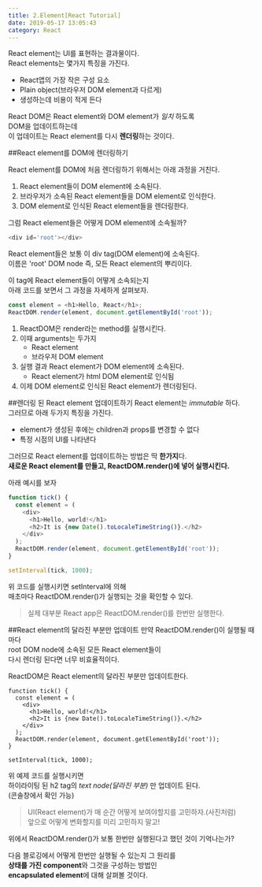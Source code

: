 ```yaml
---
title: 2.Element[React Tutorial]
date: 2019-05-17 13:05:43
category: React
---
```


React element는 UI를 표현하는 결과물이다.  
React elements는 몇가지 특징을 가진다.  

- React앱의 가장 작은 구성 요소
- Plain object(브라우저 DOM element과 다르게)
- 생성하는데 비용이 적게 든다
  
React DOM은 React element와 DOM element가 _일치_ 하도록  
DOM을 업데이트하는데  
이 업데이트는 React element를 다시 **렌더링**하는 것이다.  

##React element를 DOM에 렌더링하기

React element를 DOM에 처음 렌더링하기 위해서는 아래 과정을 거친다.  

1. React element들이 DOM element에 소속된다.
2. 브라우저가 소속된 React element들을 DOM element로 인식한다.
3. DOM element로 인식된 React element들을 렌더링한다.

그럼 React element들은 어떻게 DOM element에 소속될까?  

```js
<div id='root'></div>
```

React element들은 보통 이 div tag(DOM element)에 소속된다.  
이름은 'root' DOM node 즉, 모든 React element의 뿌리이다.  
  
이 tag에 React element들이 어떻게 소속되는지  
아래 코드를 보면서 그 과정을 자세하게 살펴보자.  

```js
const element = <h1>Hello, React</h1>;
ReactDOM.render(element, document.getElementById('root'));
```

1. ReactDOM은 render라는 method를 실행시킨다.
2. 이때 arguments는 두가지
    - React element
    - 브라우저 DOM element
3. 실행 결과 React element가 DOM element에 소속된다.
    - React element가 html DOM element로 인식됨
4. 이제 DOM element로 인식된 React element가 렌더링된다.

##렌더링 된 React element 업데이트하기
React element는 _immutable_ 하다.  
그러므로 아래 두가지 특징을 가진다.  

- element가 생성된 후에는 children과 props를 변경할 수 없다
- 특정 시점의 UI를 나타낸다
  
그러므로 React element를 업데이트하는 방법은 딱 **한가지**다.  
**새로운 React element를 만들고, ReactDOM.render()에 넣어 실행시킨다.**  
  
아래 예시를 보자  

```js
function tick() {
  const element = (
    <div>
      <h1>Hello, world!</h1>
      <h2>It is {new Date().toLocaleTimeString()}.</h2>
    </div>
  );
  ReactDOM.render(element, document.getElementById('root'));
}

setInterval(tick, 1000);
```

위 코드를 실행시키면 setInterval에 의해  
매초마다 ReactDOM.render()가 실행되는 것을 확인할 수 있다.  

> 실제 대부분 React app은 ReactDOM.render()를 한번만 실행한다.

##React element의 달라진 부분만 업데이트
만약 ReactDOM.render()이 실행될 때마다  
root DOM node에 소속된 모든 React element들이  
다시 렌더링 된다면 너무 비효율적이다.  

ReactDOM은 React element의 달라진 부분만 업데이트한다.

```js{5}
function tick() {
  const element = (
    <div>
      <h1>Hello, world!</h1>
      <h2>It is {new Date().toLocaleTimeString()}.</h2>
    </div>
  );
  ReactDOM.render(element, document.getElementById('root'));
}

setInterval(tick, 1000);
```

위 예제 코드를 실행시키면  
하이라이팅 된 h2 tag의 _text node(달라진 부분)_ 만 업데이트 된다.  
(콘솔창에서 확인 가능)  

> UI(React element)가 매 순간 어떻게 보여야할지를 고민하자.(사진처럼)  
앞으로 어떻게 변화할지를 미리 고민하지 말고!
  
위에서 ReactDOM.render()가 보통 한번만 실행된다고 했던 것이 기억나는가?  
  
다음 블로깅에서 어떻게 한번만 실행될 수 있는지 그 원리를  
**상태를 가진 component**와 그것을 구성하는 방법인  
**encapsulated element**에 대해 살펴볼 것이다.